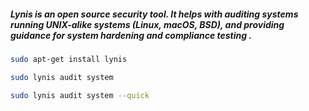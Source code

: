 ##### Lynis is an open source security tool. It helps with auditing systems running UNIX-alike systems (Linux, macOS, BSD), and providing guidance for system hardening and compliance testing .

```sh
sudo apt-get install lynis
```
```sh
sudo lynis audit system
```
```sh
sudo lynis audit system --quick
```
